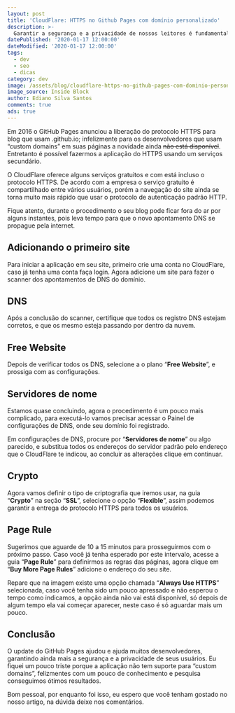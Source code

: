 ```yaml
---
layout: post
title: 'CloudFlare: HTTPS no Github Pages com domínio personalizado'
description: >-
  Garantir a segurança e a privacidade de nossos leitores é fundamental, o protocolo HTTPS é a aplicação mais usada em páginas web. Este tipo de serviços geralmente são muitos caros quando contratados por grandes empresas, felizmente a CloudFlare disponibilizou um serviços gratuitos para seus usuários.
datePublished: '2020-01-17 12:00:00'
dateModified: '2020-01-17 12:00:00'
tags:
  - dev
  - seo
  - dicas
category: dev
image: /assets/blog/cloudflare-https-no-github-pages-com-dominio-personalizado.jpg
image_source: Inside Block
author: Ediano Silva Santos
comments: true
ads: true
---
```


Em 2016 o GitHub Pages anunciou a liberação do protocolo HTTPS para blog que usam .github.io; infelizmente para os desenvolvedores que usam “custom domains” em suas páginas a novidade ainda ~~não está disponível~~. Entretanto é possível fazermos a aplicação do HTTPS usando um serviços secundário.

O CloudFlare oferece alguns serviços gratuitos e com está incluso o protocolo HTTPS. De acordo com a empresa o serviço gratuito é compartilhado entre vários usuários, porém a navegação do site ainda se torna muito mais rápido que usar o protocolo de autenticação padrão HTTP.

Fique atento, durante o procedimento o seu blog pode ficar fora do ar por alguns instantes, pois leva tempo para que o novo apontamento DNS se propague pela internet.

## Adicionando o primeiro site
Para iniciar a aplicação em seu site, primeiro crie uma conta no CloudFlare, caso já tenha uma conta faça login. Agora adicione um site para fazer o scanner dos apontamentos de DNS do domínio.

## DNS
Após a conclusão do scanner, certifique que todos os registro DNS estejam corretos, e que os mesmo esteja passando por dentro da nuvem.

## Free  Website
Depois de verificar todos os DNS, selecione a o plano “**Free Website**”, e prossiga com as configurações.

## Servidores de nome
Estamos quase concluindo, agora o procedimento é um pouco mais complicado, para executá-lo vamos precisar acessar o Painel de configurações de DNS, onde seu domínio foi registrado.

Em configurações de DNS, procure por “**Servidores de nome**” ou algo parecido, e substitua todos os endereços do servidor padrão pelo endereço que o CloudFlare te indicou, ao concluir as alterações clique em continuar.

## Crypto
Agora vamos definir o tipo de criptografia que iremos usar, na guia “**Crypto**” na seção “**SSL**”, selecione o opção “**Flexible**”, assim podemos garantir a entrega do protocolo HTTPS para todos os usuários.

## Page Rule
Sugerimos que aguarde de 10 a 15 minutos para prosseguirmos com o próximo passo. Caso você já tenha esperado por este intervalo, acesse a guia “**Page Rule**” para definirmos as regras das páginas, agora clique em “**Buy More Page Rules**” adicione o endereço do seu site.

Repare que na imagem existe uma opção chamada “**Always Use HTTPS**” selecionada, caso você tenha sido um pouco apressado e não esperou o tempo como indicamos, a opção ainda não vai está disponível, só depois de algum tempo ela vai começar aparecer, neste caso é só aguardar mais um pouco.

## Conclusão
O update do GitHub Pages ajudou e ajuda muitos desenvolvedores, garantindo ainda mais a segurança e a privacidade de seus usuários. Eu fiquei um pouco triste porque a aplicação não tem suporte para “custom domains”, felizmentes com um pouco de conhecimento e pesquisa conseguimos ótimos resultados.

Bom pessoal, por enquanto foi isso, eu espero que você tenham gostado no nosso artigo, na dúvida deixe nos comentários.
